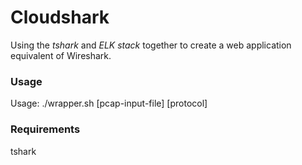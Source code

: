# Cloudshark 

Using the *tshark* and *ELK stack* together to create a web application equivalent of Wireshark.


### Usage

Usage: ./wrapper.sh [pcap-input-file] [protocol]

### Requirements

tshark 
